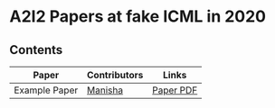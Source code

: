 # A2I2 Papers at fake ICML in 2020

## Contents

| Paper | Contributors | Links |
| --- | --- | --- |
| Example Paper | [Manisha](https://github.com/manishasena) | [Paper PDF](https://papers.nips.cc/paper/7791-algorithmic-assurance-an-active-approach-to-algorithmic-testing-using-bayesian-optimisation) |

